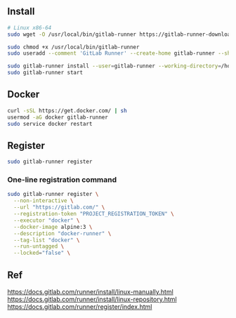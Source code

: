 ## Install

```sh
# Linux x86-64
sudo wget -O /usr/local/bin/gitlab-runner https://gitlab-runner-downloads.s3.amazonaws.com/latest/binaries/gitlab-runner-linux-amd64

sudo chmod +x /usr/local/bin/gitlab-runner
sudo useradd --comment 'GitLab Runner' --create-home gitlab-runner --shell /bin/bash

sudo gitlab-runner install --user=gitlab-runner --working-directory=/home/gitlab-runner
sudo gitlab-runner start
```

## Docker

```sh
curl -sSL https://get.docker.com/ | sh
usermod -aG docker gitlab-runner
sudo service docker restart
```

## Register

```sh
sudo gitlab-runner register
```
### One-line registration command

```sh
sudo gitlab-runner register \
  --non-interactive \
  --url "https://gitlab.com/" \
  --registration-token "PROJECT_REGISTRATION_TOKEN" \
  --executor "docker" \
  --docker-image alpine:3 \
  --description "docker-runner" \
  --tag-list "docker" \
  --run-untagged \
  --locked="false" \
```

## Ref 

https://docs.gitlab.com/runner/install/linux-manually.html
https://docs.gitlab.com/runner/install/linux-repository.html
https://docs.gitlab.com/runner/register/index.html